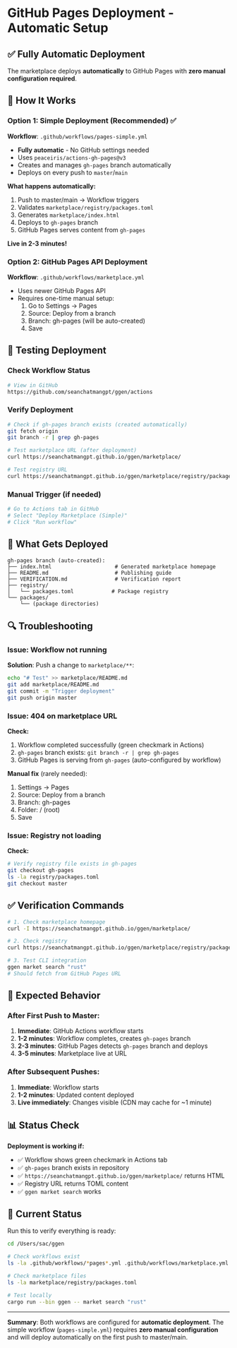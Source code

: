 # GitHub Pages Deployment - Automatic Setup

## ✅ Fully Automatic Deployment

The marketplace deploys **automatically** to GitHub Pages with **zero manual configuration required**.

## 🔧 How It Works

### Option 1: Simple Deployment (Recommended) ✅

**Workflow**: `.github/workflows/pages-simple.yml`

- **Fully automatic** - No GitHub settings needed
- Uses `peaceiris/actions-gh-pages@v3`
- Creates and manages `gh-pages` branch automatically
- Deploys on every push to `master`/`main`

**What happens automatically:**
1. Push to master/main → Workflow triggers
2. Validates `marketplace/registry/packages.toml`
3. Generates `marketplace/index.html`
4. Deploys to `gh-pages` branch
5. GitHub Pages serves content from `gh-pages`

**Live in 2-3 minutes!**

### Option 2: GitHub Pages API Deployment

**Workflow**: `.github/workflows/marketplace.yml`

- Uses newer GitHub Pages API
- Requires one-time manual setup:
  1. Go to Settings → Pages
  2. Source: Deploy from a branch
  3. Branch: gh-pages (will be auto-created)
  4. Save

## 🚀 Testing Deployment

### Check Workflow Status

```bash
# View in GitHub
https://github.com/seanchatmangpt/ggen/actions
```

### Verify Deployment

```bash
# Check if gh-pages branch exists (created automatically)
git fetch origin
git branch -r | grep gh-pages

# Test marketplace URL (after deployment)
curl https://seanchatmangpt.github.io/ggen/marketplace/

# Test registry URL
curl https://seanchatmangpt.github.io/ggen/marketplace/registry/packages.toml
```

### Manual Trigger (if needed)

```bash
# Go to Actions tab in GitHub
# Select "Deploy Marketplace (Simple)"
# Click "Run workflow"
```

## 📁 What Gets Deployed

```
gh-pages branch (auto-created):
├── index.html                    # Generated marketplace homepage
├── README.md                     # Publishing guide
├── VERIFICATION.md               # Verification report
├── registry/
│   └── packages.toml            # Package registry
└── packages/
    └── (package directories)
```

## 🔍 Troubleshooting

### Issue: Workflow not running

**Solution**: Push a change to `marketplace/**`:
```bash
echo "# Test" >> marketplace/README.md
git add marketplace/README.md
git commit -m "Trigger deployment"
git push origin master
```

### Issue: 404 on marketplace URL

**Check:**
1. Workflow completed successfully (green checkmark in Actions)
2. `gh-pages` branch exists: `git branch -r | grep gh-pages`
3. GitHub Pages is serving from `gh-pages` (auto-configured by workflow)

**Manual fix** (rarely needed):
1. Settings → Pages
2. Source: Deploy from a branch
3. Branch: gh-pages
4. Folder: / (root)
5. Save

### Issue: Registry not loading

**Check:**
```bash
# Verify registry file exists in gh-pages
git checkout gh-pages
ls -la registry/packages.toml
git checkout master
```

## ✅ Verification Commands

```bash
# 1. Check marketplace homepage
curl -I https://seanchatmangpt.github.io/ggen/marketplace/

# 2. Check registry
curl https://seanchatmangpt.github.io/ggen/marketplace/registry/packages.toml

# 3. Test CLI integration
ggen market search "rust"
# Should fetch from GitHub Pages URL
```

## 🎯 Expected Behavior

### After First Push to Master:

1. **Immediate**: GitHub Actions workflow starts
2. **1-2 minutes**: Workflow completes, creates `gh-pages` branch
3. **2-3 minutes**: GitHub Pages detects `gh-pages` branch and deploys
4. **3-5 minutes**: Marketplace live at URL

### After Subsequent Pushes:

1. **Immediate**: Workflow starts
2. **1-2 minutes**: Updated content deployed
3. **Live immediately**: Changes visible (CDN may cache for ~1 minute)

## 📊 Status Check

**Deployment is working if:**
- ✅ Workflow shows green checkmark in Actions tab
- ✅ `gh-pages` branch exists in repository
- ✅ `https://seanchatmangpt.github.io/ggen/marketplace/` returns HTML
- ✅ Registry URL returns TOML content
- ✅ `ggen market search` works

## 🚦 Current Status

Run this to verify everything is ready:

```bash
cd /Users/sac/ggen

# Check workflows exist
ls -la .github/workflows/*pages*.yml .github/workflows/marketplace.yml

# Check marketplace files
ls -la marketplace/registry/packages.toml

# Test locally
cargo run --bin ggen -- market search "rust"
```

---

**Summary**: Both workflows are configured for **automatic deployment**. The simple workflow (`pages-simple.yml`) requires **zero manual configuration** and will deploy automatically on the first push to master/main.
